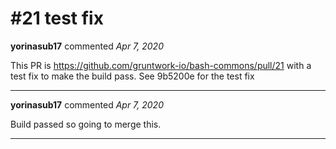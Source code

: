 # #21 test fix

**yorinasub17** commented *Apr 7, 2020*

This PR is https://github.com/gruntwork-io/bash-commons/pull/21 with a test fix to make the build pass. See 9b5200e  for the test fix
<br />
***


**yorinasub17** commented *Apr 7, 2020*

Build passed so going to merge this.
***

